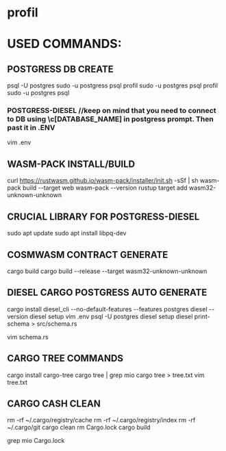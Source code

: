 # profil

# USED COMMANDS:

## POSTGRESS DB CREATE
psql -U postgres
sudo -u postgress psql profil
sudo -u postgres psql profil
sudo -u postgres psql


### POSTGRESS-DIESEL //keep on mind that you need to connect to DB using \c[DATABASE_NAME] in postgress prompt. Then past it in .ENV

vim .env


## WASM-PACK INSTALL/BUILD

curl https://rustwasm.github.io/wasm-pack/installer/init.sh -sSf | sh
wasm-pack build --target web
wasm-pack --version
rustup target add wasm32-unknown-unknown


## CRUCIAL LIBRARY FOR POSTGRESS-DIESEL
sudo apt update
sudo apt install libpq-dev


## COSMWASM CONTRACT GENERATE
cargo build
cargo build --release --target wasm32-unknown-unknown


## DIESEL CARGO POSTGRESS AUTO GENERATE
cargo install diesel_cli --no-default-features --features postgres
diesel --version
diesel setup
vim .env
psql -U postgres
diesel setup
diesel print-schema > src/schema.rs


vim schema.rs

## CARGO TREE COMMANDS
cargo install cargo-tree
cargo tree | grep mio
cargo tree > tree.txt
vim tree.txt

## CARGO CASH CLEAN
rm -rf ~/.cargo/registry/cache
rm -rf ~/.cargo/registry/index
rm -rf ~/.cargo/git
cargo clean
rm Cargo.lock
cargo build

grep mio Cargo.lock

